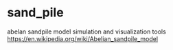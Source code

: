 # sand_pile
abelan sandpile model simulation and visualization tools
https://en.wikipedia.org/wiki/Abelian_sandpile_model
